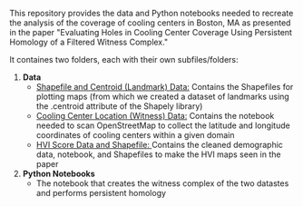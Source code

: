 This repository provides the data and Python notebooks needed to recreate the analysis of the coverage of cooling centers in Boston, MA as presented in the paper "Evaluating Holes in Cooling Center Coverage Using Persistent Homology of a Filtered Witness Complex."

It containes two folders, each with their own subfiles/folders:
  1) **Data**
      - <ins>Shapefile and Centroid (Landmark) Data:</ins> Contains the Shapefiles for plotting maps (from which we created a dataset of landmarks using the .centroid attribute of the Shapely library)
      - <ins>Cooling Center Location (Witness) Data:</ins> Contains the notebook needed to scan OpenStreetMap to collect the latitude and longitude coordinates of cooling centers within a given domain
      - <ins> HVI Score Data and Shapefile: </ins> Contains the cleaned demographic data, notebook, and Shapefiles to make the HVI maps seen in the paper
  3) **Python Notebooks**
      - The notebook that creates the witness complex of the two datastes and performs persistent homology

